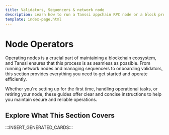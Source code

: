 ```yaml
---
title: Validators, Sequencers & network node
description: Learn how to run a Tanssi appchain RPC node or a block producer to participate in the block production mechanism for chains within the Tanssi ecosystem.
template: index-page.html
---
```


# Node Operators

Operating nodes is a crucial part of maintaining a blockchain ecosystem, and Tanssi ensures that this process is as seamless as possible. From running network nodes and managing sequencers to onboarding validators, this section provides everything you need to get started and operate efficiently.

Whether you're setting up for the first time, handling operational tasks, or retiring your node, these guides offer clear and concise instructions to help you maintain secure and reliable operations.

## Explore What This Section Covers

:::INSERT_GENERATED_CARDS::: 